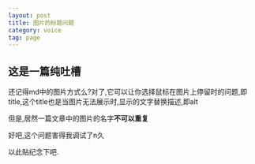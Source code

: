 ```yaml
---
layout: post
title: 图片的标题问题
category: voice
tag: page
---
```


## 这是一篇纯吐槽

还记得md中的图片方式么?对了,它可以让你选择鼠标在图片上停留时的问题,即title,这个title也是当图片无法展示时,显示的文字替换描述,即alt

但是,居然一篇文章中的图片的名字**不可以重复**

好吧,这个问题害得我调试了n久

以此贴纪念下吧.

